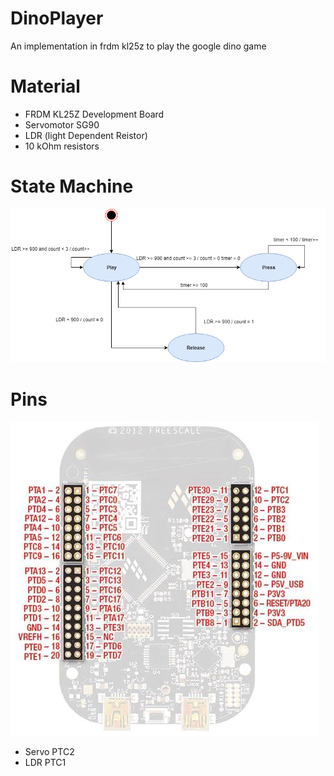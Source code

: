 # DinoPlayer
An implementation in frdm kl25z to play the google dino game
# Material
- FRDM KL25Z Development Board
- Servomotor SG90
- LDR (light Dependent Reistor)
- 10 kOhm resistors
# State Machine
![State Machine](./statemachine.png)
# Pins
![FRMD-KL25Z](./14-1.jpg)
- Servo PTC2
- LDR PTC1
